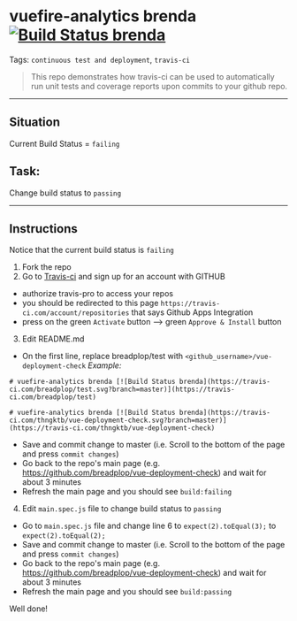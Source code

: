 # vuefire-analytics brenda [![Build Status brenda](https://travis-ci.com/breadplop/test.svg?branch=master)](https://travis-ci.com/breadplop/test)

Tags: `continuous test and deployment`, `travis-ci`

> This repo demonstrates how travis-ci can be used to automatically run unit tests and coverage reports upon commits to your github repo.

---
## Situation
Current Build Status = `failing`

## Task: 
Change build status to `passing`

---

## Instructions
Notice that the current build status is `failing`

1. Fork the repo
2. Go to [Travis-ci](https://travis-ci.com/) and sign up for an account with GITHUB
  - authorize travis-pro to access your repos
  - you should be redirected to this page `https://travis-ci.com/account/repositories` that says Github Apps Integration
  - press on the green `Activate` button --> green `Approve & Install` button
3. Edit README.md
  - On the first line, replace breadplop/test with `<github_username>/vue-deployment-check` 
    _Example:_
  ```
  # vuefire-analytics brenda [![Build Status brenda](https://travis-ci.com/breadplop/test.svg?branch=master)](https://travis-ci.com/breadplop/test)
  
  # vuefire-analytics brenda [![Build Status brenda](https://travis-ci.com/thngktb/vue-deployment-check.svg?branch=master)](https://travis-ci.com/thngktb/vue-deployment-check)
  
  ```
  - Save and commit change to master (i.e. Scroll to the bottom of the page and press `commit changes`)
  - Go back to the repo's main page (e.g. https://github.com/breadplop/vue-deployment-check) and wait for about 3 minutes
  - Refresh the main page and you should see `build:failing`
  
4. Edit `main.spec.js` file to change build status to `passing`
  - Go to `main.spec.js` file and change line 6 to `expect(2).toEqual(3);` to `expect(2).toEqual(2);`
  - Save and commit change to master (i.e. Scroll to the bottom of the page and press `commit changes`)
  - Go back to the repo's main page (e.g. https://github.com/breadplop/vue-deployment-check) and wait for about 3 minutes
  - Refresh the main page and you should see `build:passing`
  
Well done!


